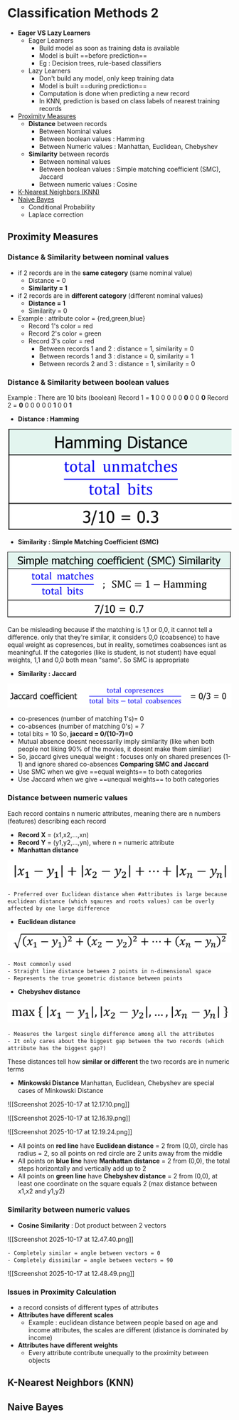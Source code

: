 # Classification Methods 2
- **Eager VS Lazy Learners**
	- Eager Learners 
		- Build model as soon as training data is available
		- Model is built ==before prediction==
		- Eg : Decision trees, rule-based classifiers
	- Lazy Learners
		- Don't build any model, only keep training data
		- Model is built ==during prediction==
		- Computation is done when predicting a new record
		- In KNN, prediction is based on class labels of nearest training records
- [Proximity Measures](#proximity-measures)
	- **Distance** between records
		- Between Nominal values
		- Between boolean values : Hamming
		- Between Numeric values : Manhattan, Euclidean, Chebyshev
	- **Similarity** between records
		- Between nominal values
		- Between boolean values : Simple matching coefficient (SMC), Jaccard 
		- Between numeric values : Cosine
- [K-Nearest Neighbors (KNN)](#k-nearest-neighbors-(KNN))
- [Naive Bayes](#naive-bayes)
	- Conditional Probability
	- Laplace correction
	
## Proximity Measures 
### Distance & Similarity between nominal values
- if 2 records are in the **same category** (same nominal value)
	- Distance = 0
	- **Similarity = 1**
- if 2 records are in **different category** (different nominal values)
	- **Distance = 1**
	- Similarity = 0
- Example : attribute color = {red,green,blue}
	- Record 1's color = red
	- Record 2's color = green
	- Record 3's color = red
		- Between records 1 and 2 : distance = 1, similarity = 0
		- Between records 1 and 3 : distance = 0, similarity = 1
		- Between records 2 and 3 : distance = 1, similarity = 0
### Distance & Similarity between boolean values
Example : There are 10 bits (boolean)
Record 1 = **1** 0 0 0 0 0 **0** 0 0 **0**
Record 2 = **0** 0 0 0 0 0 **1** 0 0 **1**
- **Distance : Hamming**

![hamming-distance.png](/pictures/hamming-distance.png)

- **Similarity : Simple Matching Coefficient (SMC)**

![SMC.png](/pictures/SMC.png)

Can be misleading because if the matching is 1,1 or 0,0, it cannot tell a difference. only that they're similar, it considers 0,0 (coabsence) to have equal weight as copresences, but in reality, sometimes coabsences isnt as meaningful.
If the categories (like is student, is not student) have equal weights, 1,1 and 0,0 both mean "same". So SMC is appropriate
- **Similarity : Jaccard**

![jaccard.png](/pictures/jaccard.png)

- co-presences (number of matching 1's)= 0
- co-absences (number of matching 0's) = 7
- total bits = 10
So, **jaccard = 0/(10-7)=0**
- Mutual absence doesnt necessarily imply similarity (like when both people not liking 90% of the movies, it doesnt make them similiar)
- So, jaccard gives unequal weight : focuses only on shared presences (1-1) and ignore shared co-absences
**Comparing SMC and Jaccard**
- Use SMC when we give ==equal weights== to both categories
- Use Jaccard when we give ==unequal weights== to both categories

### Distance between numeric values
Each record contains n numeric attributes, meaning there are n numbers (features) describing each record
- **Record X** = (x1,x2,...,xn)
- **Record Y** = (y1,y2,...,yn), where n = numeric attribute
- **Manhattan distance**

![manhattan.png](/pictures/manhattan.png)

	- Preferred over Euclidean distance when #attributes is large because euclidean distance (which sqaures and roots values) can be overly affected by one large difference
- **Euclidean distance**

![euclidean.png](/pictures/euclidean.png)

	- Most commonly used
	- Straight line distance between 2 points in n-dimensional space
	- Represents the true geometric distance between points
- **Chebyshev distance**

![Chebyshev.png](/pictures/Chebyshev.png)

	- Measures the largest single difference among all the attributes
	- It only cares about the biggest gap between the two records (which attribute has the biggest gap?)
These distances tell how **similar or different** the two records are in numeric terms

- **Minkowski Distance**
Manhattan, Euclidean, Chebyshev are special cases of Minkowski Distance

![[Screenshot 2025-10-17 at 12.17.10.png]]

![[Screenshot 2025-10-17 at 12.16.19.png]]

![[Screenshot 2025-10-17 at 12.19.24.png]]

- All points on **red line** have **Euclidean distance** = 2 from (0,0), circle has radius = 2, so all points on red circle are 2 units away from the middle
- All points on **blue line** have **Manhattan distance** = 2 from (0,0), the total steps horizontally and vertically add up to 2
- All points on **green line** have **Chebyshev distance** = 2 from (0,0), at least one coordinate on the square equals 2 (max distance between x1,x2 and y1,y2)
### Similarity between numeric values
- **Cosine Similarity** : Dot product between 2 vectors

![[Screenshot 2025-10-17 at 12.47.40.png]]

	- Completely similar = angle between vectors = 0
	- Completely dissimilar = angle between vectors = 90
	
![[Screenshot 2025-10-17 at 12.48.49.png]]

### Issues in Proximity Calculation
- a record consists of different types of attributes
- **Attributes have different scales**
	- Example : euclidean distance between people based on age and income attributes, the scales are different (distance is dominated by income)
- **Attributes have different weights**
	- Every attribute contribute unequally to the proximity between objects
## K-Nearest Neighbors (KNN)

## Naive Bayes
